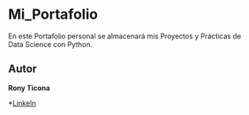 # Mi_Portafolio
En este Portafolio personal se almacenará mis Proyectos y Prácticas de Data Science con Python.

## Autor
**Rony Ticona**

*[LinkeIn](https://www.linkedin.com/in/ronyticona1/)
